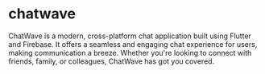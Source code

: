 # chatwave

ChatWave is a modern, cross-platform chat application built using Flutter and Firebase. It offers a seamless and engaging chat experience for users, making communication a breeze. Whether you're looking to connect with friends, family, or colleagues, ChatWave has got you covered.

